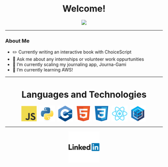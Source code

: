 <h1 align='center'> Welcome! </h1>

<div id='header' align='center'>
  <img src = 'https://preview.redd.it/mw4y58i658981.gif?width=750&auto=webp&s=d1f8893494ed1d8e9f731f4b7e7915ca7e4039dc' />
</div>



-----
### About Me
- ✏️ Currently writing an interactive book with ChoiceScript
- 💬 Ask me about any internships or volunteer work oppurtunities
- 🔭 I’m currently scaling my journaling app, Journa-Gami
- 🌱 I’m currently learning AWS!

----
<div align='center'>
  <h1> Languages and Technologies </h1>
</div>
<div align='center'>
  <img src="https://raw.githubusercontent.com/devicons/devicon/1119b9f84c0290e0f0b38982099a2bd027a48bf1/icons/javascript/javascript-original.svg" title = "JavaScript" alt="JavaScript" height="50px" width="50px" />&nbsp;
  <img src="https://raw.githubusercontent.com/devicons/devicon/1119b9f84c0290e0f0b38982099a2bd027a48bf1/icons/python/python-original.svg" alt="Python" height="50px" width="50px" />&nbsp;
  <img src="https://raw.githubusercontent.com/devicons/devicon/1119b9f84c0290e0f0b38982099a2bd027a48bf1/icons/cplusplus/cplusplus-original.svg" alt="C++" height="50px" width="50px" />&nbsp;
  <img src="https://raw.githubusercontent.com/devicons/devicon/1119b9f84c0290e0f0b38982099a2bd027a48bf1/icons/html5/html5-original.svg" alt="HTML" height="50px" width="50px" />&nbsp;
  <img src="https://raw.githubusercontent.com/devicons/devicon/1119b9f84c0290e0f0b38982099a2bd027a48bf1/icons/css3/css3-original.svg" alt="CSS" height="50px" width="50px" />&nbsp;
  <img src="https://raw.githubusercontent.com/devicons/devicon/1119b9f84c0290e0f0b38982099a2bd027a48bf1/icons/react/react-original.svg" alt="React" height="50px" width="50px" />&nbsp;
  <img src="https://raw.githubusercontent.com/devicons/devicon/1119b9f84c0290e0f0b38982099a2bd027a48bf1/icons/sequelize/sequelize-original.svg" alt="SQL" height="50px" width="50px" />&nbsp;
</div>

----
<!-- LinkedIn -->
<div id='badges' align='center'>
 <a href='https://www.linkedin.com/in/jamesh007/'>
 <img src="https://raw.githubusercontent.com/devicons/devicon/1119b9f84c0290e0f0b38982099a2bd027a48bf1/icons/linkedin/linkedin-original-wordmark.svg" alt="LinkedIn" width="100px" />
 </a>
 </div>

<!--
**James-H007/James-H007** is a ✨ _special_ ✨ repository because its `README.md` (this file) appears on your GitHub profile.

Here are some ideas to get you started:

- 
- 
- 👯 I’m looking to collaborate on ...
- 🤔 I’m looking for help with ...
- 
- 📫 How to reach me: ...
- 😄 Pronouns: ...
- ⚡ Fun fact: ...
-->
